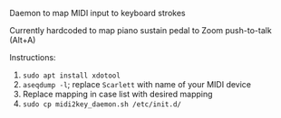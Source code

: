 Daemon to map MIDI input to keyboard strokes

Currently hardcoded to map piano sustain pedal to Zoom push-to-talk (Alt+A)

Instructions:

1. `sudo apt install xdotool`
1. `aseqdump -l`; replace `Scarlett` with name of your MIDI device
1. Replace mapping in case list with desired mapping
1. `sudo cp midi2key_daemon.sh /etc/init.d/`
